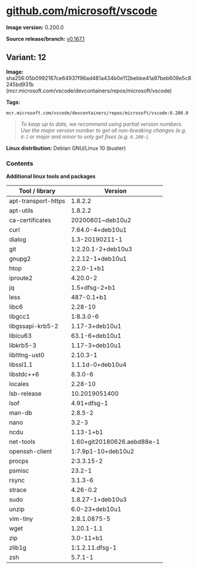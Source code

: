 # [github.com/microsoft/vscode](https://github.com/microsoft/vscode-dev-containers/tree/main/containers/github.com/microsoft/vscode)

**Image version:** 0.200.0

**Source release/branch:** [v0.167.1](https://github.com/microsoft/vscode-dev-containers/tree/v0.167.1/containers/github.com/microsoft/vscode)
<!-- variant start -->
## Variant: 12
<!-- variant end -->
<!-- image start -->
**Image:** sha256:05b0992167ce64937f96ad481a434b0e112bebbe41a97beb609e5c8245bd931b (mcr.microsoft.com/vscode/devcontainers/repos/microsoft/vscode)
<!-- image end -->
<!-- tags start -->
**Tags:**
```
mcr.microsoft.com/vscode/devcontainers/repos/microsoft/vscode:0.200.0
```
> *To keep up to date, we recommend using partial version numbers. Use the major version number to get all non-breaking changes (e.g. `0-`) or major and minor to only get fixes (e.g. `0.200-`).*
<!-- tags end -->
<!-- distro start -->
**Linux distribution:** Debian GNU/Linux 10 (buster)
<!-- distro end -->

### Contents
<!-- linux start -->
**Additional linux tools and packages**

| Tool / library | Version |
|----------------|---------|
| apt-transport-https | 1.8.2.2  |
| apt-utils | 1.8.2.2  |
| ca-certificates | 20200601~deb10u2  |
| curl | 7.64.0-4+deb10u1  |
| dialog | 1.3-20190211-1  |
| git | 1:2.20.1-2+deb10u3  |
| gnupg2 | 2.2.12-1+deb10u1  |
| htop | 2.2.0-1+b1  |
| iproute2 | 4.20.0-2  |
| jq | 1.5+dfsg-2+b1  |
| less | 487-0.1+b1  |
| libc6 | 2.28-10  |
| libgcc1 | 1:8.3.0-6  |
| libgssapi-krb5-2 | 1.17-3+deb10u1  |
| libicu63 | 63.1-6+deb10u1  |
| libkrb5-3 | 1.17-3+deb10u1  |
| liblttng-ust0 | 2.10.3-1  |
| libssl1.1 | 1.1.1d-0+deb10u4  |
| libstdc++6 | 8.3.0-6  |
| locales | 2.28-10  |
| lsb-release | 10.2019051400  |
| lsof | 4.91+dfsg-1  |
| man-db | 2.8.5-2  |
| nano | 3.2-3  |
| ncdu | 1.13-1+b1  |
| net-tools | 1.60+git20180626.aebd88e-1  |
| openssh-client | 1:7.9p1-10+deb10u2  |
| procps | 2:3.3.15-2  |
| psmisc | 23.2-1  |
| rsync | 3.1.3-6  |
| strace | 4.26-0.2  |
| sudo | 1.8.27-1+deb10u3  |
| unzip | 6.0-23+deb10u1  |
| vim-tiny | 2:8.1.0875-5  |
| wget | 1.20.1-1.1  |
| zip | 3.0-11+b1  |
| zlib1g | 1:1.2.11.dfsg-1  |
| zsh | 5.7.1-1  |

<!-- linux end -->
